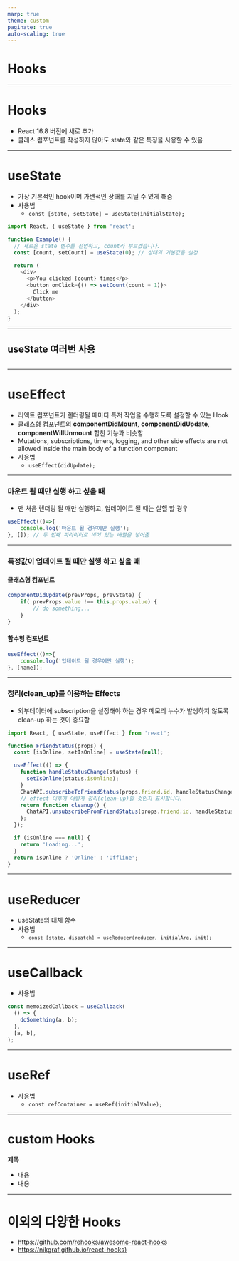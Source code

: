 ```yaml
---
marp: true
theme: custom
paginate: true
auto-scaling: true
---
```


# Hooks 

---

# Hooks
- React 16.8 버전에 새로 추가
- 클래스 컴포넌트를 작성하지 않아도 state와 같은 특징을 사용할 수 있음

---
# useState 
- 가장 기본적인 hook이며 가변적인 상태를 지닐 수 있게 해줌
- 사용법
  - `const [state, setState] = useState(initialState);`


``` javaScript
import React, { useState } from 'react';

function Example() {
  // 새로운 state 변수를 선언하고, count라 부르겠습니다.
  const [count, setCount] = useState(0); // 상태의 기본값을 설정

  return (
    <div>
      <p>You clicked {count} times</p>
      <button onClick={() => setCount(count + 1)}>
        Click me
      </button>
    </div>
  );
}							         			                                    
```
***
## useState 여러번 사용
``` javaScript

```

---
# useEffect
- 리액트 컴포넌트가 렌더링될 때마다 특저 작업을 수행하도록 설정할 수 있는 Hook
- 클래스형 컴포넌트의 **componentDidMount**, **componentDidUpdate**, **componentWillUnmount** 합친 기능과 비슷함
- Mutations, subscriptions, timers, logging, and other side effects are not allowed inside the main body of a function component
- 사용법
  - `useEffect(didUpdate);`

***
### 마운트 될 때만 실행 하고 싶을 때
- 맨 처음 렌더링 될 때만 실행하고, 업데이이트 될 때는 실핼 할 경우
  
```javaScript
useEffect(()=>{
	console.log('마운트 될 경우에만 실행');
}, []); // 두 번째 파라미터로 비어 있는 배열을 넣어줌
```

***

### <!-- fit --> 특정값이 업데이트 될 때만 실행 하고 싶을 때
<!-- _class: split -->

<div class=ldiv>

#### 클래스형 컴포넌트
``` javaScript
componentDidUpdate(prevProps, prevState) {
	if( prevProps.value !== this.props.value) {
		// do something...
	}
}
``` 
</div>
<div class=rdiv>

#### 함수형 컴포넌트
``` javaScript
useEffect(()=>{
	console.log('업데이트 될 경우에만 실행');
}, [name]);

``` 
</div>

***

### 정리(clean_up)를 이용하는 Effects
- 외부데이터에 subscription을 설정해야 하는 경우  메모리  누수가 발생하지 않도록 clean-up 하는 것이 중요함
``` javaScript
import React, { useState, useEffect } from 'react';

function FriendStatus(props) {
  const [isOnline, setIsOnline] = useState(null);

  useEffect(() => {
    function handleStatusChange(status) {
      setIsOnline(status.isOnline);
    }
    ChatAPI.subscribeToFriendStatus(props.friend.id, handleStatusChange);
    // effect 이후에 어떻게 정리(clean-up)할 것인지 표시합니다.
    return function cleanup() {
      ChatAPI.unsubscribeFromFriendStatus(props.friend.id, handleStatusChange);
    };
  });

  if (isOnline === null) {
    return 'Loading...';
  }
  return isOnline ? 'Online' : 'Offline';
}																	
```
  

---

# useReducer
- useState의 대체 함수
- 사용법
  - <span style="font-size:90%">`const [state, dispatch] = useReducer(reducer, initialArg, init);` </span>

---

# useCallback
- 사용법
``` javaScript
const memoizedCallback = useCallback(
  () => {
    doSomething(a, b);
  },
  [a, b],
);
```

---

# useRef
- 사용법
  - `const refContainer = useRef(initialValue);`


---

# custom Hooks
**제목** 
- 내용 
- 내용

---

# 이외의 다양한 Hooks

- [ https://github.com/rehooks/awesome-react-hooks ](https://github.com/rehooks/awesome-react-hooks)
- [ https://nikgraf.github.io/react-hooks) ](https://nikgraf.github.io/react-hooks/)

